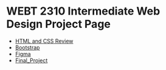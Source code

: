 # WEBT 2310 Intermediate Web Design Project Page


- <a href="HTML_And_CSS_Review/ravensend.html">HTML and CSS Review</a>
- <a href="Bootstrap/home.html">Bootstrap</a>
- <a href="Figma/index.html">Figma</a>
- <a href="John_Final_Project/index.html">Final_Project</a>


